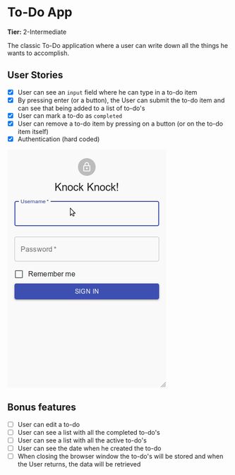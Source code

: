 # To-Do App

**Tier:** 2-Intermediate

The classic To-Do application where a user can write down all the things he wants to accomplish.

## User Stories

-   [x] User can see an `input` field where he can type in a to-do item
-   [x] By pressing enter (or a button), the User can submit the to-do item and can see that being added to a list of to-do's
-   [x] User can mark a to-do as `completed`
-   [x] User can remove a to-do item by pressing on a button (or on the to-do item itself)
-   [x] Authentication (hard coded)

![](./todolist3.gif)
## Bonus features

-   [ ] User can edit a to-do
-   [ ] User can see a list with all the completed to-do's
-   [ ] User can see a list with all the active to-do's
-   [ ] User can see the date when he created the to-do
-   [ ] When closing the browser window the to-do's will be stored and when the User returns, the data will be retrieved